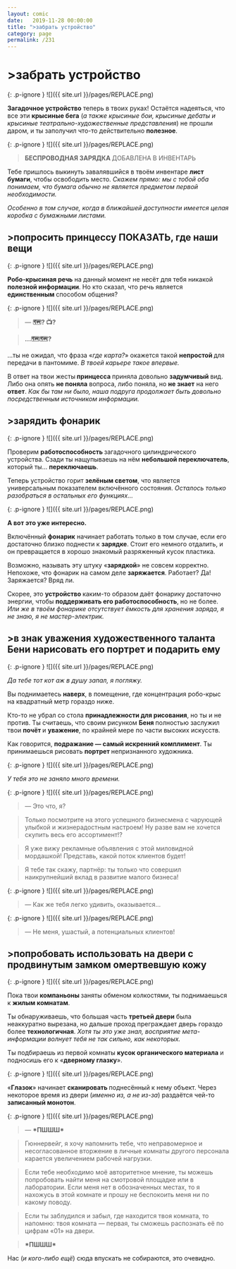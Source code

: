 ```yaml
---
layout: comic
date:   2019-11-28 00:00:00 
title: ">забрать устройство"
category: page
permalink: /231
---
```

# >забрать устройство

{: .p-ignore }
![]({{ site.url }}/pages/REPLACE.png)

<strong>Загадочное устройство</strong> теперь в твоих руках! Остаётся надеяться, что все эти <strong>крысиные бега</strong> (<em>а также крысиные бои, крысиные дебаты и крысиные театрально-художественные представления</em>) не прошли даром, и ты заполучил что-то действительно <strong>полезное</strong>.

{: .p-ignore }
![]({{ site.url }}/pages/REPLACE.png)

<blockquote><strong>БЕСПРОВОДНАЯ ЗАРЯДКА </strong>ДОБАВЛЕНА В ИНВЕНТАРЬ</blockquote>

Тебе пришлось выкинуть завалявшийся в твоём инвентаре <strong>лист бумаги</strong>, чтобы освободить место. <em>Скажем прямо: мы с тобой оба понимаем, что бумага обычно не является предметом первой необходимости. </em>

<em>Особенно в том случае, когда в ближайшей доступности имеется целая коробка с бумажными листами.</em>

## >попросить принцессу ПОКАЗАТЬ, где наши вещи

{: .p-ignore }
![]({{ site.url }}/pages/REPLACE.png)

<strong>Робо-крысиная речь</strong> на данный момент не несёт для тебя никакой <strong>полезной информации</strong>. Но кто сказал, что речь является <strong>единственным </strong>способом общения?

{: .p-ignore }
![]({{ site.url }}/pages/REPLACE.png)

<blockquote>— <strong>🗺️? 📺?</strong></blockquote>

<blockquote><strong>…🗺️🗺️?</strong></blockquote>

…ты не ожидал, что фраза «<em>где карта?</em>» окажется такой <strong>непростой </strong>для передачи в пантомиме. <em>В твоей карьере такое впервые.</em>

В ответ на твои жесты<strong> принцесса </strong>приняла довольно <strong>задумчивый </strong>вид. Либо она опять <strong>не поняла</strong> вопроса, либо поняла, но <strong>не знает</strong> на него <strong>ответ</strong>. <em>Как бы там ни было, наша подруга продолжает быть довольно посредственным источником информации.</em>

## >зарядить фонарик

{: .p-ignore }
![]({{ site.url }}/pages/REPLACE.png)

Проверим <strong>работоспособность </strong>загадочного цилиндрического устройства. Сзади ты нащупываешь на нём <strong>небольшой переключатель</strong>, который ты… <strong>переключаешь</strong>.

Теперь устройство горит <strong>зелёным светом</strong>, что является универсальным показателем включённого состояния. <em>Осталось только разобраться в остальных его функциях…</em>

{: .p-ignore }
![]({{ site.url }}/pages/REPLACE.png)

<strong>А вот это уже интересно.</strong>

Включённый <strong>фонарик</strong> начинает работать только в том случае, если его достаточно близко поднести к <strong>зарядке</strong>. Стоит его немного отдалить, и он превращается в хорошо знакомый разряженный кусок пластика.

Возможно, называть эту штуку «<strong>зарядкой</strong>» не совсем корректно. Непохоже, что фонарик на самом деле <strong>заряжается</strong>. Работает? Да! Заряжается? Вряд ли.

Скорее, это <strong>устройство </strong>каким-то образом даёт фонарику достаточно энергии, чтобы <strong>поддерживать его работоспособность</strong>, но не более. <em>Или же в твоём фонарике отсутствует ёмкость для хранения заряда, я не знаю, я не мастер-электрик.</em>

## >в знак уважения художественного таланта Бени нарисовать его портрет и подарить ему

{: .p-ignore }
![]({{ site.url }}/pages/REPLACE.png)

<em>Да тебе тот кот аж в душу запал, я погляжу.</em>

Вы поднимаетесь <strong>наверх</strong>, в помещение, где концентрация робо-крыс на квадратный метр гораздо ниже.

Кто-то не убрал со стола <strong>принадлежности для рисования</strong>, но ты и не против. Ты считаешь, что своим рисунком <strong>Беня </strong>полностью заслужил твои <strong>почёт </strong>и <strong>уважение</strong>, по крайней мере по части высоких искусств.

Как говорится, <strong>подражание — самый искренний комплимент</strong>. Ты принимаешься рисовать <strong>портрет </strong>непризнанного художника.

{: .p-ignore }
![]({{ site.url }}/pages/REPLACE.png)

<em>У тебя это не заняло много времени.</em>

{: .p-ignore }
![]({{ site.url }}/pages/REPLACE.png)

<blockquote>— Это что, я? </blockquote>

<blockquote>Только посмотрите на этого успешного бизнесмена с чарующей улыбкой и жизнерадостным настроем! Ну разве вам не хочется скупить весь его ассортимент!?</blockquote>

<blockquote>Я уже вижу рекламные объявления с этой миловидной мордашкой! Представь, какой поток клиентов будет!</blockquote>

<blockquote>Я тебе так скажу, партнёр: ты только что совершил наикрупнейший вклад в развитие малого бизнеса!</blockquote>

{: .p-ignore }
![]({{ site.url }}/pages/REPLACE.png)

<blockquote>— Как же тебя легко удивить, оказывается…</blockquote>

{: .p-ignore }
![]({{ site.url }}/pages/REPLACE.png)

<blockquote>— Не меня, ушастый, а потенциальных клиентов!</blockquote>

## >попробовать использовать на двери с продвинутым замком омертвевшую кожу

{: .p-ignore }
![]({{ site.url }}/pages/REPLACE.png)

Пока твои <strong>компаньоны </strong>заняты обменом колкостями, ты поднимаешься к <strong>жилым комнатам</strong>.

Ты обнаруживаешь, что большая часть <strong>третьей двери</strong> была неаккуратно вырезана, но дальше проход преграждает дверь гораздо более <strong>технологичная</strong>. <em>Хотя ты это уже знал, восприятие мета-информации волнует тебя не так сильно, как некоторых.</em>

Ты подбираешь из первой комнаты <strong>кусок органического материала</strong> и подносишь его к «<strong>дверному глазку</strong>».

{: .p-ignore }
![]({{ site.url }}/pages/REPLACE.png)

«<strong>Глазок</strong>» начинает <strong>сканировать </strong>поднесённый к нему объект. Через некоторое время из двери (<em>именно из, а не из-за</em>) раздаётся чей-то <strong>записанный монотон</strong>.

{: .p-ignore }
![]({{ site.url }}/pages/REPLACE.png)

<blockquote>— <strong>*ПШШШ*</strong></blockquote>

<blockquote>Гюннервейг, я хочу напомнить тебе, что неправомерное и несогласованное вторжение в личные комнаты другого персонала карается увеличением рабочей нагрузки.</blockquote>

<blockquote>Если тебе необходимо моё авторитетное мнение, ты можешь попробовать найти меня на смотровой площадке или в лаборатории. Если меня нет в обозначенных местах, то я нахожусь в этой комнате и прошу не беспокоить меня ни по какому поводу.</blockquote>

<blockquote>Если ты заблудился и забыл, где находится твоя комната, то напомню: твоя комната — первая, ты сможешь распознать её по цифрам «01» на двери.</blockquote>

<blockquote><strong>*ПШШШ*</strong></blockquote>

Нас (<em>и кого-либо ещё</em>) сюда впускать не собираются, это очевидно.
